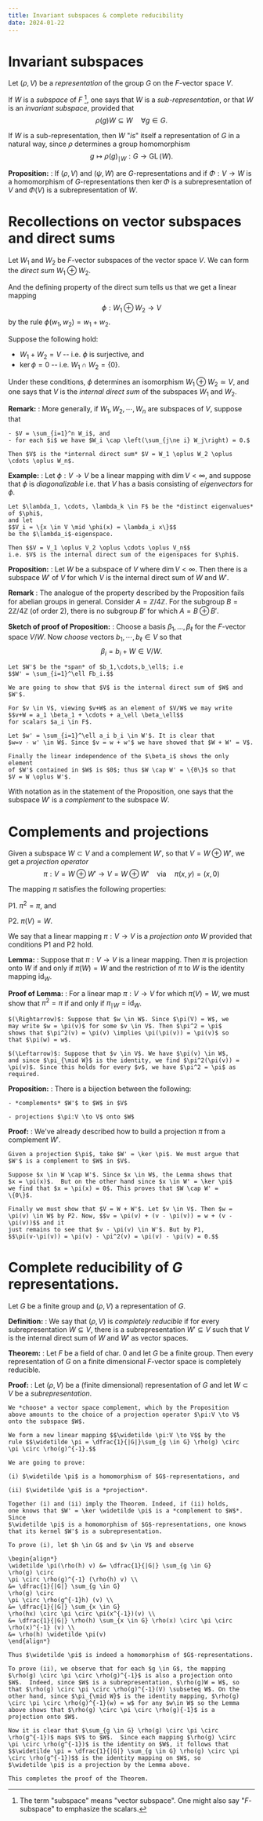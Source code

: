 ```yaml
---
title: Invariant subspaces & complete reducibility
date: 2024-01-22
---
```


# Invariant subspaces

Let $(\rho,V)$ be a *representation* of the group $G$ on the
$F$-vector space $V$.

If $W$ is a *subspace* of $F$ [^1], one says that $W$ is a *sub-representation*, or that $W$ is an *invariant subspace*,
provided that
$$\rho(g)W \subseteq W \quad \forall g \in G.$$

If $W$ is a sub-representation, then $W$ "*is*" itself a
representation of $G$ in a natural way, since $\rho$ determines a
group homomorphism $$g \mapsto \rho(g)_{\mid W}:G \to
\operatorname{GL}(W).$$

[^1]: The term "subspace" means "vector subspace". One might also say "$F$-subspace" to emphasize
      the scalars.

**Proposition:**
:    If $(\rho,V)$ and $(\psi,W)$ are $G$-representations and if
     $\Phi:V \to W$ is a homomorphism of $G$-representations then
     $\ker \Phi$ is a subrepresentation of $V$ and $\Phi(V)$ is a
     subrepresentation of $W$.
	 
# Recollections on vector subspaces and direct sums

Let $W_1$ and $W_2$ be $F$-vector subspaces of the vector space
$V$. We can form the *direct sum* $W_1 \oplus W_2$.

And the defining property of the direct sum tells us that we get a linear mapping
$$\phi:W_1 \oplus W_2 \to V$$
by the rule $\phi(w_1,w_2) = w_1 + w_2$.

Suppose the following hold:

- $W_1 + W_2 = V$ -- i.e. $\phi$ is surjective, and
- $\ker \phi = 0$ -- i.e. $W_1 \cap W_2 = \{0\}$.

Under these conditions, $\phi$ determines an isomorphism $W_1 \oplus
W_2 \simeq V$, and one says that $V$ is the *internal direct sum* of
the subspaces $W_1$ and $W_2$.

**Remark:** 
:   More generally, if $W_1,W_2,\cdots,W_n$ are subspaces of $V$,
    suppose that
	
	- $V = \sum_{i=1}^n W_i$, and
	- for each $i$ we have $W_i \cap \left(\sum_{j\ne i} W_j\right) = 0.$

    Then $V$ is the *internal direct sum* $V = W_1 \oplus W_2 \oplus
    \cdots \oplus W_n$.

**Example:**
:   Let $\phi:V \to V$ be a linear mapping with $\dim V < \infty$, and
    suppose that $\phi$ is *diagonalizable* i.e. that $V$ has a basis
    consisting of *eigenvectors* for $\phi$.

    Let $\lambda_1, \cdots, \lambda_k \in F$ be the *distinct eigenvalues* of $\phi$,
	and let 
	$$V_i = \{x \in V \mid \phi(x) = \lambda_i x\}$$
	be the $\lambda_i$-eigenspace.
	
	Then $$V = V_1 \oplus V_2 \oplus \cdots \oplus V_n$$
	i.e. $V$ is the internal direct sum of the eigenspaces for $\phi$.


**Proposition:**
:   Let $W$ be a subspace of $V$ where $\dim V < \infty$. Then there is a subspace
    $W'$ of $V$ for which $V$ is the internal direct sum of $W$ and $W'$.


**Remark**
:   The analogue of the property described by the Proposition fails
    for abelian groups in general. Consider $A = \mathbb{Z}/4\mathbb{Z}$. For the subgroup
	$B = 2\mathbb{Z}/4\mathbb{Z}$ (of order 2), there is no subgroup $B'$ for which
	$A = B \oplus B'$.

**Sketch of proof of Proposition:**
:   Choose a basis $\beta_1,\dots,\beta_\ell$ for the $F$-vector space
    $V/W$. Now *choose* vectors $b_1,\cdots,b_\ell \in V$ so that $$\beta_i = b_i + W \in V/W.$$
	
	Let $W'$ be the *span* of $b_1,\cdots,b_\ell$; i.e
	$$W' = \sum_{i=1}^\ell Fb_i.$$
	
	We are going to show that $V$ is the internal direct sum of $W$ and $W'$.
	
    For $v \in V$, viewing $v+W$ as an element of $V/W$ we may write
	$$v+W = a_1 \beta_1 + \cdots + a_\ell \beta_\ell$$
	for scalars $a_i \in F$.
	
	Let $w' = \sum_{i=1}^\ell a_i b_i \in W'$. It is clear that
	$w=v - w' \in W$. Since $v = w + w'$ we have showed that $W + W' = V$.
	
	Finally the linear independence of the $\beta_i$ shows the only element
	of $W'$ contained in $W$ is $0$; thus $W \cap W' = \{0\}$ so that
	$V = W \oplus W'$.

With notation as in the statement of the Proposition, one says that the subspace $W'$
is a *complement* to the subspace $W$.

# Complements and projections

Given a subspace $W \subset V$ and a complement $W'$, so that $V = W \oplus W'$, we
get a *projection operator*
$$\pi:V = W \oplus W' \to V = W \oplus W' \quad \text{via} \quad \pi(x,y) = (x,0)$$

The mapping $\pi$ satisfies the following properties:

   P1. $\pi^2 = \pi$, and

   P2. $\pi(V) = W$.

We say that a linear mapping $\pi:V \to V$ is a *projection onto $W$* provided
that conditions P1 and P2 hold.

**Lemma:**
:   Suppose that $\pi:V \to V$ is a linear mapping.
    Then $\pi$ is projection onto $W$ if and only if $\pi(W)
    = W$ and the restriction of $\pi$ to $W$ is the identity mapping
    $\operatorname{id}_W$.

**Proof of Lemma:**
:   For a linear map $\pi:V \to V$ for which $\pi(V) = W$, we must
    show that $\pi^2 = \pi$ if and only if $\pi_{\mid W} =
    \operatorname{id}_W$.

    $(\Rightarrow)$: Suppose that $w \in W$. Since $\pi(V) = W$, we
    may write $w = \pi(v)$ for some $v \in V$. Then $\pi^2 = \pi$
    shows that $\pi^2(v) = \pi(v) \implies \pi(\pi(v)) = \pi(v)$ so
    that $\pi(w) = w$.
	
	$(\Leftarrow)$: Suppose that $v \in V$. We have $\pi(v) \in W$,
	and since $\pi_{\mid W}$ is the identity, we find $\pi^2(\pi(v)) =
	\pi(v)$. Since this holds for every $v$, we have $\pi^2 = \pi$ as
	required.

**Proposition:** 
:   There is a bijection between the following:
   
    - *complements* $W'$ to $W$ in $V$
	
	- projections $\pi:V \to V$ onto $W$

**Proof:**
:   We've already described how to build a projection $\pi$ from a complement $W'$.

    Given a projection $\pi$, take $W' = \ker \pi$. We must argue that
	$W'$ is a complement to $W$ in $V$.
	
	Suppose $x \in W \cap W'$. Since $x \in W$, the Lemma shows that
	$x = \pi(x)$.  But on the other hand since $x \in W' = \ker \pi$
	we find that $x = \pi(x) = 0$. This proves that $W \cap W' =
	\{0\}$.
	
	Finally we must show that $V = W + W'$. Let $v \in V$. Then $w =
	\pi(v) \in W$ by P2. Now, $$v = \pi(v) + (v - \pi(v)) = w + (v - \pi(v))$$ and it
	just remains to see that $v - \pi(v) \in W'$. But by P1,
	$$\pi(v-\pi(v)) = \pi(v) - \pi^2(v) = \pi(v) - \pi(v) = 0.$$


# Complete reducibility of $G$ representations.

Let $G$ be a finite group and $(\rho,V)$ a representation of $G$.

**Definition:**
:   We say that $(\rho,V)$ is *completely reducible* if for every
    subrepresentation $W \subseteq V$, there is a subrepresentation
    $W' \subseteq V$ such that $V$ is the internal direct sum of $W$
    and $W'$ as vector spaces.


**Theorem:**
:   Let $F$ be a field of char. 0 and let $G$ be a finite group. Then
    every representation of $G$ on a finite dimensional $F$-vector
    space is completely reducible.
	
**Proof:**
:   Let $(\rho,V)$ be a (finite dimensional) representation of $G$ and
    let $W \subset V$ be a *subrepresentation*.
	
	We *choose* a vector space complement, which by the Proposition
	above amounts to the choice of a projection operator $\pi:V \to V$
	onto the subspace $W$.
	
	We form a new linear mapping $$\widetilde \pi:V \to V$$ by the
	rule $$\widetilde \pi = \dfrac{1}{|G|}\sum_{g \in G} \rho(g) \circ
	\pi \circ \rho(g)^{-1}.$$

    We are going to prove: 
	
	(i) $\widetilde \pi$ is a homomorphism of $G$-representations, and
	
	(ii) $\widetilde \pi$ is a *projection*.

    Together (i) and (ii) imply the Theorem. Indeed, if (ii) holds,
	one knows that $W' = \ker \widetilde \pi$ is a *complement to $W$*. Since
	$\widetilde \pi$ is a homomorphism of $G$-representations, one knows
	that its kernel $W'$ is a subrepresentation.

    To prove (i), let $h \in G$ and $v \in V$ and observe
	
	\begin{align*}
	\widetilde \pi(\rho(h) v) &= \dfrac{1}{|G|} \sum_{g \in G} 
	\rho(g) \circ
	\pi \circ \rho(g)^{-1} (\rho(h) v) \\	
	&= \dfrac{1}{|G|} \sum_{g \in G} 
	\rho(g) \circ
	\pi \circ \rho(g^{-1}h) (v) \\
	&= \dfrac{1}{|G|} \sum_{x \in G} 
	\rho(hx) \circ \pi \circ \pi(x^{-1})(v) \\
	&= \dfrac{1}{|G|} \rho(h) \sum_{x \in G} \rho(x) \circ \pi \circ \rho(x)^{-1} (v) \\
	&= \rho(h) \widetilde \pi(v)
	\end{align*}

    Thus $\widetilde \pi$ is indeed a homomorphism of $G$-representations.
	
	To prove (ii), we observe that for each $g \in G$, the mapping
	$\rho(g) \circ \pi \circ \rho(g)^{-1}$ is also a projection onto
	$W$.  Indeed, since $W$ is a subrepresentation, $\rho(g)W = W$, so
	that $\rho(g) \circ \pi \circ \rho(g)^{-1}(V) \subseteq W$. On the
	other hand, since $\pi_{\mid W}$ is the identity mapping, $\rho(g)
	\circ \pi \circ \rho(g)^{-1}(w) = w$ for any $w\in W$ so the Lemma
	above shows that $\rho(g) \circ \pi \circ \rho(g){-1}$ is a
	projection onto $W$.
	
	Now it is clear that $\sum_{g \in G} \rho(g) \circ \pi \circ
	\rho(g^{-1})$ maps $V$ to $W$.  Since each mapping $\rho(g) \circ
	\pi \circ \rho(g^{-1})$ is the identity on $W$, it follows that
	$$\widetilde \pi = \dfrac{1}{|G|} \sum_{g \in G} \rho(g) \circ \pi
	\circ \rho(g^{-1})$$ is the identity mapping on $W$, so
	$\widetilde \pi$ is a projection by the Lemma above.

    This completes the proof of the Theorem.

